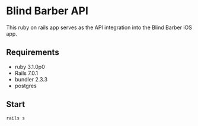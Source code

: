 # Blind Barber API

This ruby on rails app serves as the API integration into the Blind Barber iOS app.

## Requirements

- ruby 3.1.0p0
- Rails 7.0.1
- bundler 2.3.3
- postgres

## Start

`rails s`

